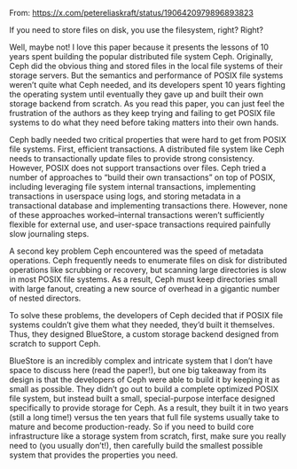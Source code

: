 From: https://x.com/petereliaskraft/status/1906420979896893823

If you need to store files on disk, you use the filesystem, right?  Right?

Well, maybe not! I love this paper because it presents the lessons of 10 years spent building the popular distributed file system Ceph. Originally, Ceph did the obvious thing and stored files in the local file systems of their storage servers. But the semantics and performance of POSIX file systems weren’t quite what Ceph needed, and its developers spent 10 years fighting the operating system until eventually they gave up and built their own storage backend from scratch. As you read this paper, you can just feel the frustration of the authors as they keep trying and failing to get POSIX file systems to do what they need before taking matters into their own hands.

Ceph badly needed two critical properties that were hard to get from POSIX file systems. First, efficient transactions. A distributed file system like Ceph needs to transactionally update files to provide strong consistency. However, POSIX does not support transactions over files. Ceph tried a number of approaches to “build their own transactions” on top of POSIX, including leveraging file system internal transactions, implementing transactions in userspace using logs, and storing metadata in a transactional database and implementing transactions there. However, none of these approaches worked–internal transactions weren’t sufficiently flexible for external use, and user-space transactions required painfully slow journaling steps.

A second key problem Ceph encountered was the speed of metadata operations. Ceph frequently needs to enumerate files on disk for distributed operations like scrubbing or recovery, but scanning large directories is slow in most POSIX file systems. As a result, Ceph must keep directories small with large fanout, creating a new source of overhead in a gigantic number of nested directors.

To solve these problems, the developers of Ceph decided that if POSIX file systems couldn’t give them what they needed, they’d built it themselves. Thus, they designed BlueStore, a custom storage backend designed from scratch to support Ceph.

BlueStore is an incredibly complex and intricate system that I don’t have space to discuss here (read the paper!), but one big takeaway from its design is that the developers of Ceph were able to build it by keeping it as small as possible. They didn’t go out to build a complete optimized POSIX file system, but instead built a small, special-purpose interface designed specifically to provide storage for Ceph. As a result, they built it in two years (still a long time!) versus the ten years that full file systems usually take to mature and become production-ready. So if you need to build core infrastructure like a storage system from scratch, first, make sure you really need to (you usually don’t!), then carefully build the smallest possible system that provides the properties you need.
